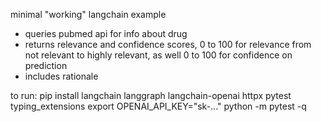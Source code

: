 minimal "working" langchain example
- queries pubmed api for info about drug 
- returns relevance and confidence scores, 0 to 100 for relevance from not relevant to highly relevant, as well 0 to 100 for confidence on prediction
- includes rationale

to run: 
    pip install langchain langgraph langchain-openai httpx pytest typing_extensions
    export OPENAI_API_KEY="sk-..."
    python -m pytest -q